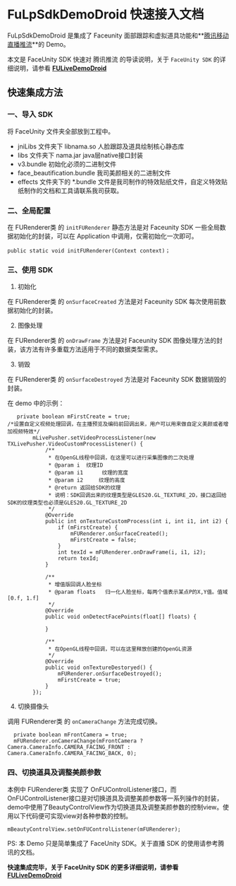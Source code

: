 # FuLpSdkDemoDroid 快速接入文档

FuLpSdkDemoDroid 是集成了 Faceunity 面部跟踪和虚拟道具功能和**[腾讯移动直播推流](https://cloud.tencent.com/document/product/454/7873)**的 Demo。

本文是 FaceUnity SDK 快速对 腾讯推流 的导读说明，关于 `FaceUnity SDK` 的详细说明，请参看 **[FULiveDemoDroid](https://github.com/Faceunity/FULiveDemoDroid/tree/dev)**



## 快速集成方法

### 一、导入 SDK

将 FaceUnity 文件夹全部放到工程中。

- jniLibs 文件夹下 libnama.so 人脸跟踪及道具绘制核心静态库
- libs 文件夹下 nama.jar java层native接口封装
- v3.bundle 初始化必须的二进制文件
- face_beautification.bundle 我司美颜相关的二进制文件
- effects 文件夹下的 *.bundle 文件是我司制作的特效贴纸文件，自定义特效贴纸制作的文档和工具请联系我司获取。

### 二、全局配置

在 FURenderer类 的  `initFURenderer` 静态方法是对 Faceunity SDK 一些全局数据初始化的封装，可以在 Application 中调用，仅需初始化一次即可。

```
public static void initFURenderer(Context context)；
```

### 三、使用 SDK

1. 初始化

在 FURenderer类 的  `onSurfaceCreated` 方法是对 Faceunity SDK 每次使用前数据初始化的封装。

2. 图像处理

在 FURenderer类 的  `onDrawFrame` 方法是对 Faceunity SDK 图像处理方法的封装，该方法有许多重载方法适用于不同的数据类型需求。

3. 销毁

在 FURenderer类 的  `onSurfaceDestroyed` 方法是对 Faceunity SDK 数据销毁的封装。

在 demo 中的示例：
```
   private boolean mFirstCreate = true;
/*设置自定义视频处理回调，在主播预览及编码前回调出来，用户可以用来做自定义美颜或者增加视频特效*/
        mLivePusher.setVideoProcessListener(new TXLivePusher.VideoCustomProcessListener() {
            /**
             * 在OpenGL线程中回调，在这里可以进行采集图像的二次处理
             * @param i  纹理ID
             * @param i1      纹理的宽度
             * @param i2     纹理的高度
             * @return 返回给SDK的纹理
             * 说明：SDK回调出来的纹理类型是GLES20.GL_TEXTURE_2D，接口返回给SDK的纹理类型也必须是GLES20.GL_TEXTURE_2D
             */
            @Override
            public int onTextureCustomProcess(int i, int i1, int i2) {
                if (mFirstCreate) {
                    mFURenderer.onSurfaceCreated();
                    mFirstCreate = false;
                }
                int texId = mFURenderer.onDrawFrame(i, i1, i2);
                return texId;
            }

            /**
             * 增值版回调人脸坐标
             * @param floats   归一化人脸坐标，每两个值表示某点P的X,Y值。值域[0.f, 1.f]
             */
            @Override
            public void onDetectFacePoints(float[] floats) {

            }

            /**
             * 在OpenGL线程中回调，可以在这里释放创建的OpenGL资源
             */
            @Override
            public void onTextureDestoryed() {
                mFURenderer.onSurfaceDestroyed();
                mFirstCreate = true;
            }
        });
```
4. 切换摄像头

调用 FURenderer类 的  `onCameraChange` 方法完成切换。

```
  private boolean mFrontCamera = true;
  mFURenderer.onCameraChange(mFrontCamera ? Camera.CameraInfo.CAMERA_FACING_FRONT : Camera.CameraInfo.CAMERA_FACING_BACK, 0);
```

### 四、切换道具及调整美颜参数

本例中 FURenderer类 实现了 OnFUControlListener接口，而OnFUControlListener接口是对切换道具及调整美颜参数等一系列操作的封装，demo中使用了BeautyControlView作为切换道具及调整美颜参数的控制view。使用以下代码便可实现view对各种参数的控制。

```
mBeautyControlView.setOnFUControlListener(mFURenderer);
```

PS: 本 Demo 只是简单集成了 FaceUnity SDK。关于直播 SDK 的使用请参考腾讯的文档。

**快速集成完毕，关于 FaceUnity SDK 的更多详细说明，请参看 [FULiveDemoDroid](https://github.com/Faceunity/FULiveDemoDroid/tree/dev)**